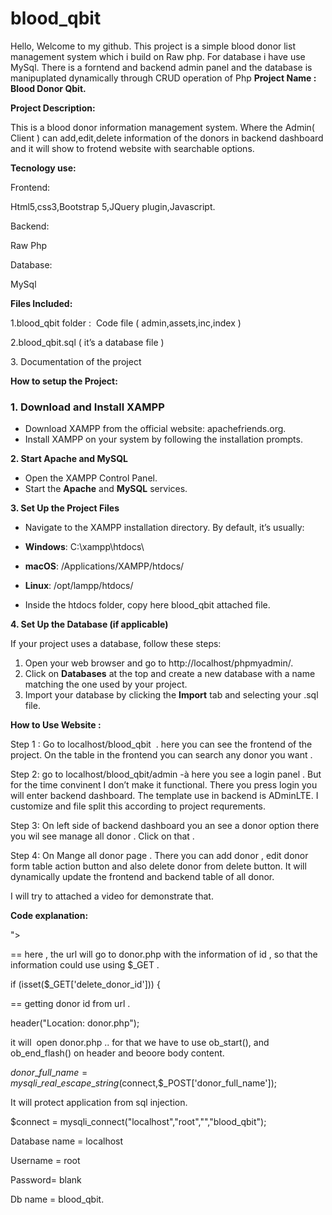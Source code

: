 # blood_qbit
Hello, Welcome to my github. This project is a simple blood donor list management system which i build on Raw php. For database i have use MySql. There is a forntend and backend admin panel and the database is manipuplated dynamically through CRUD operation of Php
**Project Name : Blood Donor Qbit.**

**Project Description:**

This is a blood donor information management system. Where the Admin( Client ) can add,edit,delete information of the donors in backend dashboard and it will show to frotend website with searchable options.

**Tecnology use:**

Frontend:

Html5,css3,Bootstrap 5,JQuery plugin,Javascript.

Backend:

Raw Php

Database:

MySql

**Files Included:**

1.blood\_qbit folder :  Code file ( admin,assets,inc,index )

2.blood\_qbit.sql ( it’s a database file )

3\. Documentation of the project

 **How to setup the Project:**

###  **1\. Download and Install XAMPP**

*   Download XAMPP from the official website: apachefriends.org.
*   Install XAMPP on your system by following the installation prompts.

**2\. Start Apache and MySQL**

*   Open the XAMPP Control Panel.
*   Start the **Apache** and **MySQL** services.

**3\. Set Up the Project Files**

*   Navigate to the XAMPP installation directory. By default, it’s usually:

*   **Windows**: C:\\xampp\\htdocs\\
*   **macOS**: /Applications/XAMPP/htdocs/
*   **Linux**: /opt/lampp/htdocs/

*   Inside the htdocs folder, copy here blood\_qbit attached file.

 **4. Set Up the Database (if applicable)**

If your project uses a database, follow these steps:

1.  Open your web browser and go to http://localhost/phpmyadmin/.
2.  Click on **Databases** at the top and create a new database with a name matching the one used by your project.
3.  Import your database by clicking the **Import** tab and selecting your .sql file.

**How to Use Website :**

Step 1 : Go to localhost/blood\_qbit  . here you can see the frontend of the project. On the table in the frontend you can search any donor you want .

Step 2: go to localhost/blood\_qbit/admin -à here you see a login panel . But for the time convinent I don’t make it functional. There you press login you will enter backend dashboard. The template use in backend is ADminLTE. I customize and file split this according to project requrements.

Step 3: On left side of backend dashboard you an see a donor option there you wil see manage all donor . Click on that .

Step 4: On Mange all donor page . There you can add donor , edit donor form table action button and also delete donor from delete button. It will dynamically update the frontend and backend table of all donor.

I will try to attached a video for demonstrate that.

**Code explanation:**

">

\== here , the url will go to donor.php with the information of id , so that the information could use using $\_GET .

if (isset($\_GET\['delete\_donor\_id'\])) {

\== getting donor id from url .

header("Location: donor.php");

it will  open donor.php .. for that we have to use ob\_start(), and ob\_end\_flash() on header and beoore body content.

$donor\_full\_name = mysqli\_real\_escape\_string($connect,$\_POST\['donor\_full\_name'\]);

It will protect application from sql injection.

$connect = mysqli\_connect("localhost","root","","blood\_qbit");

Database name = localhost

Username = root

Password= blank

Db name = blood\_qbit.
